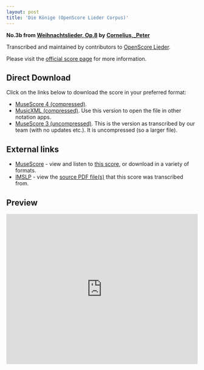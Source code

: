 ```yaml
---
layout: post
title: 'Die Könige (OpenScore Lieder Corpus)'
---
```


__No.3b from [Weihnachtslieder, Op.8](https://fourscoreandmore.org/OpenScore/Cornelius%2C_Peter/Weihnachtslieder%2C_Op.8/) by [Cornelius,_Peter](https://fourscoreandmore.org/OpenScore/Cornelius%2C_Peter)__

Transcribed and maintained by contributors to [OpenScore Lieder].

Please visit the [official score page] for more information.

[official score page]: https://musescore.com/openscore-lieder-corpus/scores/7011252
[OpenScore Lieder]: https://musescore.com/openscore-lieder-corpus

## Direct Download

Click on the links below to download the score in your preferred format:
- [MuseScore 4 (compressed)](https://fourscoreandmore.org/OpenScore/Cornelius%2C_Peter/Weihnachtslieder%2C_Op.8/3b_Die_K%C3%B6nige.mscz).
- [MusicXML (compressed)](https://fourscoreandmore.org/OpenScore/Cornelius%2C_Peter/Weihnachtslieder%2C_Op.8/3b_Die_K%C3%B6nige.mxl). Use this version to open the file in other notation apps.
- [MuseScore 3 (uncompressed)](https://raw.githubusercontent.com/OpenScore/Lieder/refs/heads/main/scores/Cornelius%2C_Peter/Weihnachtslieder%2C_Op.8/3b_Die_K%C3%B6nige/lc7011252.mscx). This is the version as transcribed by our team (with no updates etc.). It is uncompressed (so a larger file).

## External links

- [MuseScore] - view and listen to [this score][MuseScore], or download in a variety of formats.
- [IMSLP] - view the [source PDF file(s)][IMSLP] that this score was transcribed from.

[MuseScore]: https://musescore.com/score/7011252
[IMSLP]: https://imslp.org/wiki/Special:ReverseLookup/80690

## Preview

<iframe width="100%" height="394" src="https://musescore.com/openscore-lieder-corpus/scores/7011252/embed" frameborder="0" allowfullscreen allow="autoplay; fullscreen"></iframe>
